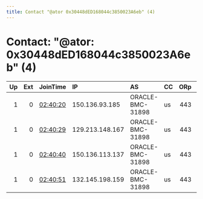 ```yaml
---
title: Contact "@ator 0x30448dED168044c3850023A6eb" (4)
---
```


# Contact: "@ator: 0x30448dED168044c3850023A6eb" (4)

|   Up |   Ext | JoinTime                                                                                              | IP              | AS               | CC   |   ORp |   Dirp | OS    | Version   | Nickname   |   eFamMembers |
|-----:|------:|:------------------------------------------------------------------------------------------------------|:----------------|:-----------------|:-----|------:|-------:|:------|:----------|:-----------|--------------:|
|    1 |     0 | [02:40:20](https://nusenu.github.io/OrNetStats/w/relay/892C60B92C07B7548967E4826BFA572281A658B4.html) | 150.136.93.185  | ORACLE-BMC-31898 | us   |   443 |      0 | Linux | 0.4.7.13  | localhost  |            10 |
|    1 |     0 | [02:40:29](https://nusenu.github.io/OrNetStats/w/relay/6DAC21562E1702E3FE2CCB361AB755A76AB08D56.html) | 129.213.148.167 | ORACLE-BMC-31898 | us   |   443 |      0 | Linux | 0.4.7.13  | localhost  |            10 |
|    1 |     0 | [02:40:40](https://nusenu.github.io/OrNetStats/w/relay/E1D974678FEA67A885ACD68411C59B94D7B27135.html) | 150.136.113.137 | ORACLE-BMC-31898 | us   |   443 |      0 | Linux | 0.4.7.13  | localhost  |            10 |
|    1 |     0 | [02:40:51](https://nusenu.github.io/OrNetStats/w/relay/1DC196E88340BA56ABFAC70043B511B6436ECC42.html) | 132.145.198.159 | ORACLE-BMC-31898 | us   |   443 |      0 | Linux | 0.4.7.13  | localhost  |            10 |
